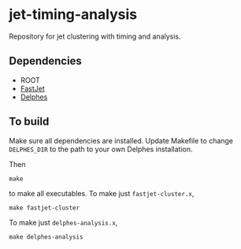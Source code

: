 # jet-timing-analysis
Repository for jet clustering with timing and analysis.

## Dependencies
- ROOT
- [FastJet](http://fastjet.fr/quickstart.html)
- [Delphes](https://github.com/delphes/delphes)

## To build
Make sure all dependencies are installed. Update Makefile to change ```DELPHES_DIR``` to the path to your own Delphes installation.

Then
```
make
```
to make all executables. 
To make just ```fastjet-cluster.x```,
```
make fastjet-cluster
```
To make just ```delphes-analysis.x```,
```
make delphes-analysis
```

